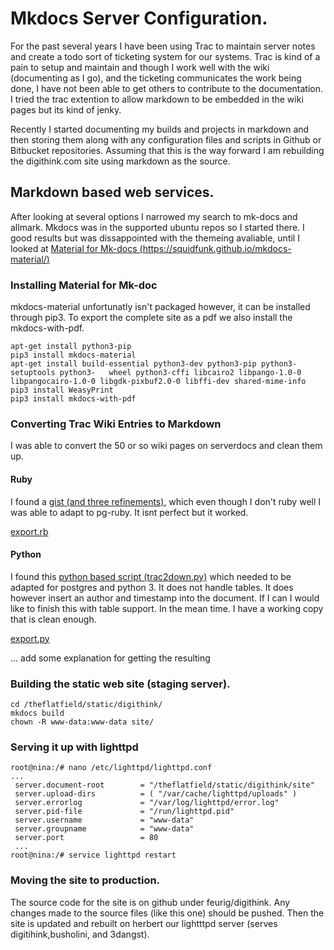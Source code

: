# Mkdocs Server Configuration.
For the past several years I have been using Trac to maintain server notes and create a todo sort of ticketing system for our systems. Trac is kind of a pain to setup and maintain and though I work well with the wiki (documenting as I go), and the ticketing communicates the work being done, I have not been able to get others to contribute to the documentation. I tried the trac extention to allow markdown to be embedded in the wiki pages but its kind of jenky.

Recently I started documenting my builds and projects in markdown and then storing them along with any configuration files and scripts in Github or Bitbucket repositories.
Assuming that this is the way forward I am rebuilding the digithink.com site using  markdown as the source.

## Markdown based web services.
 
After looking at several options I narrowed my search to mk-docs and allmark. Mkdocs was in the supported ubuntu repos so I started there. I good results but was dissappointed with the themeing avaliable, until I looked at [Material for Mk-docs (https://squidfunk.github.io/mkdocs-material/)](https://squidfunk.github.io/mkdocs-material/) 
### Installing Material for Mk-doc

mkdocs-material unfortunatly isn't packaged however, it can be installed through pip3. To export the complete site as a pdf we also install the mkdocs-with-pdf.

    apt-get install python3-pip
    pip3 install mkdocs-material
    apt-get install build-essential python3-dev python3-pip python3-setuptools python3-   wheel python3-cffi libcairo2 libpango-1.0-0 libpangocairo-1.0-0 libgdk-pixbuf2.0-0 libffi-dev shared-mime-info
    pip3 install WeasyPrint
    pip3 install mkdocs-with-pdf

### Converting Trac Wiki Entries to Markdown
I was able to convert the 50 or so wiki pages on serverdocs and clean them up. 

#### Ruby
I found a [gist (and three refinements)](https://gist.github.com/somebox/619537), which even though I don't ruby well I was able to adapt to pg-ruby. It isnt perfect but it worked.

[export.rb](export.rb)
#### Python 
I found this [python based script (trac2down.py)](https://gist.githubusercontent.com/sgk/1286682/raw/b744dd2e47a68d60373ad39df87cfe8256f517af/trac2down.py) which needed to be adapted for postgres and python 3. It does not handle tables. It does however insert an author and timestamp into the document. If I can I would like to finish this with table support. In the mean time. I have a working copy that is clean enough. 

[export.py](export.py)

... add some explanation for getting the resulting 
### Building the static web site (staging server).

    cd /theflatfield/static/digithink/
    mkdocs build
    chown -R www-data:www-data site/

### Serving it up with lighttpd

    root@nina:/# nano /etc/lighttpd/lighttpd.conf
    ...
	 server.document-root        = "/theflatfield/static/digithink/site"
	 server.upload-dirs          = ( "/var/cache/lighttpd/uploads" )
	 server.errorlog             = "/var/log/lighttpd/error.log"
	 server.pid-file             = "/run/lighttpd.pid"
	 server.username             = "www-data"
	 server.groupname            = "www-data"
	 server.port                 = 80
	 ...
    root@nina:/# service lighttpd restart
 
### Moving the site to production. 
The source code for the site is on github under feurig/digithink. Any changes made to the source files (like this one) should be pushed. Then the site is updated and rebuilt on herbert our lightttpd server (serves digitihink,busholini, and 3dangst).


